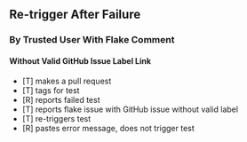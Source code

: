 ## Re-trigger After Failure

### By Trusted User With Flake Comment

#### Without Valid GitHub Issue Label Link
 - [T] makes a pull request
 - [T] tags for test
 - [R] reports failed test
 - [T] reports flake issue with GitHub issue without valid label
 - [T] re-triggers test
 - [R] pastes error message, does not trigger test